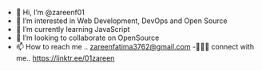 - 👋 Hi, I’m @zareenf01
- 👀 I’m interested in Web Development, DevOps and Open Source
- 🌱 I’m currently learning JavaScript 
- 💞️ I’m looking to collaborate on OpenSource
- 📫 How to reach me .. zareenfatima3762@gmail.com
-🏼‍🫲🏼 connect with me.. https://linktr.ee/01zareen  

<!---
zareenf01/zareenf01 is a ✨ special ✨ repository because its `README.md` (this file) appears on your GitHub profile.
You can click the Preview link to take a look at your changes.
--->
